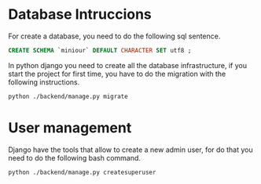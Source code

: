 # Database Intruccions

For create a database, you need to do the following sql sentence.

```sql
CREATE SCHEMA `miniour` DEFAULT CHARACTER SET utf8 ;
```
In python django you need to create all the database infrastructure, if you start the project for first time, you have to do the migration with the following instructions.

```bash
python ./backend/manage.py migrate
```

# User management
Django have the tools that allow to create a new admin user, for do that 
you need to do the following bash command.

```bash
python ./backend/manage.py createsuperuser 
```